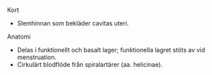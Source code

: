 Kort
- Slemhinnan som bekläder cavitas uteri.

Anatomi
- Delas i funktionellt och basalt lager; funktionella lagret stöts av vid menstruation.
- Cirkulärt blodflöde från spiralartärer (aa. helicinae).
